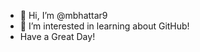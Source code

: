 - 👋 Hi, I’m @mbhattar9
- 👀 I’m interested in learning about GitHub!
- Have a Great Day!
<!---
mbhattar9/mbhattar9 is a ✨ special ✨ repository because its `README.md` (this file) appears on your GitHub profile.
You can click the Preview link to take a look at your changes.
--->

